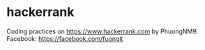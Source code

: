 # hackerrank
Coding practices on https://www.hackerrank.com by PhuongNM9. Facebook: https://facebook.com/fuongit

